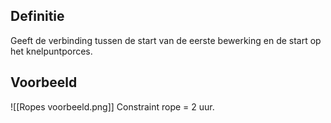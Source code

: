 ## Definitie
Geeft de verbinding tussen de start van de eerste bewerking en de start op het knelpuntporces.

## Voorbeeld
![[Ropes voorbeeld.png]]
Constraint rope = 2 uur.
